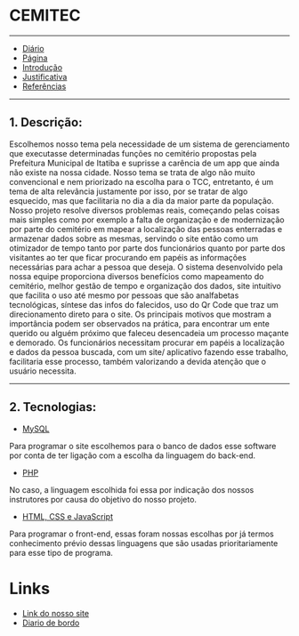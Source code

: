 # CEMITEC


---

 - [Diário](./diario_de_bordo/menu_diario.md)
 - [Página](https://analusg.github.io/ProjetoTCC/) 
 - [Introdução](./documentacao/Introducao.md)
 - [Justificativa](.documentacao/tema_justicativa.md)
 - [Referências](./documentacao/Referencias.md) 

---



## 1. Descrição:



Escolhemos nosso tema pela necessidade de um sistema de gerenciamento que executasse determinadas funções no cemitério propostas pela Prefeitura Municipal de Itatiba e suprisse a carência de um app que ainda não existe na nossa cidade. Nosso tema se trata de algo não muito convencional e nem priorizado na escolha para o TCC, entretanto, é um tema de alta relevância justamente por isso, por se tratar de algo esquecido, mas que facilitaria no dia a dia da maior parte da população.
Nosso projeto resolve diversos problemas reais, começando pelas coisas mais simples como por exemplo a falta de organização e de modernização por parte do cemitério em mapear a localização das pessoas enterradas e armazenar dados sobre as mesmas, servindo o site então como um otimizador de tempo tanto por parte dos funcionários quanto por parte dos visitantes ao ter que ficar procurando em papéis as informações necessárias para achar a pessoa que deseja.
O sistema desenvolvido pela nossa equipe proporciona diversos benefícios como mapeamento do cemitério, melhor gestão de tempo e organização dos dados, site intuitivo que facilita o uso até mesmo por pessoas que são analfabetas tecnológicas, síntese das infos do falecidos, uso do Qr Code que traz um direcionamento direto para o site.
Os principais motivos que mostram a importância podem ser observados na prática, para encontrar um ente querido ou alguém próximo que faleceu desencadeia um processo maçante e demorado. Os funcionários necessitam procurar em papéis a localização e dados da pessoa buscada, com um site/ aplicativo fazendo esse trabalho, facilitaria esse processo, também valorizando a devida atenção que o usuário necessita.



---



## 2. Tecnologias:



- [MySQL](https://www.techtudo.com.br/noticias/2012/04/o-que-e-e-como-usar-o-mysql.ghtml)



Para programar o site escolhemos para o banco de dados esse software por conta de ter ligação com a escolha da linguagem do back-end.



- [PHP](https://www.php.net/)



No caso, a linguagem escolhida foi essa por indicação dos nossos instrutores por causa do objetivo do nosso projeto.



- [HTML, CSS e JavaScript](https://www.alura.com.br/artigos/html-css-e-js-definicoes)



Para programar o front-end, essas foram nossas escolhas por já termos conhecimento prévio dessas linguagens que são usadas prioritariamente para esse tipo de programa.

# Links
 - [Link do nosso site](https://analusg.github.io/ProjetoTCC/) 
 - [Diario de bordo](https://github.com/AnaLuSG/ProjetoTCC/tree/main/diario_de_bordo)
